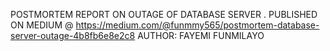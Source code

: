POSTMORTEM REPORT ON  OUTAGE OF DATABASE SERVER .
PUBLISHED ON MEDIUM @ https://medium.com/@funmmy565/postmortem-database-server-outage-4b8fb6e8e2c8
AUTHOR: FAYEMI FUNMILAYO
